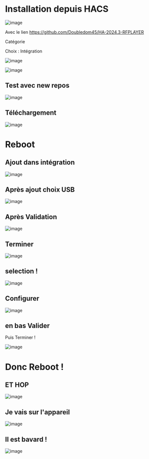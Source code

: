 # Installation depuis HACS
![image](https://github.com/Doubledom45/HA-2024.3-RFPLAYER/assets/97252459/3d8e74d2-a082-4b4c-be07-954da581b881)



Avec le lien https://github.com/Doubledom45/HA-2024.3-RFPLAYER

Catégorie 

Choix :
Intégration

![image](https://github.com/Doubledom45/HA-2024.3-RFPLAYER/assets/97252459/005e2d82-dbfc-4f72-a347-6ded885e8eaa)

![image](https://github.com/Doubledom45/HA-2024.3-RFPLAYER/assets/97252459/edb5a6a6-1ff4-44d1-8b51-a9e73e7d1d13)


## Test avec new repos

![image](https://github.com/Doubledom45/HA-2024.3-RFPLAYER/assets/97252459/8e09181d-be73-4bea-9a67-6e1daa94d972)

## Téléchargement

![image](https://github.com/Doubledom45/HA-2024.3-RFPLAYER/assets/97252459/765188fc-54a6-4238-a2cf-48c91f73e33e)

# Reboot
## Ajout dans intégration

![image](https://github.com/Doubledom45/HA-2024.3-RFPLAYER/assets/97252459/3c257c41-05e5-467c-a895-1432eb23558b)

## Après ajout choix USB

![image](https://github.com/Doubledom45/HA-2024.3-RFPLAYER/assets/97252459/c7294b64-1d7f-4a5d-a944-fe8ca19f995b)

## Après Validation

![image](https://github.com/Doubledom45/HA-2024.3-RFPLAYER/assets/97252459/a86acb12-ddb8-4aec-a29f-a6507a90b337)

## Terminer

![image](https://github.com/Doubledom45/HA-2024.3-RFPLAYER/assets/97252459/99256e13-db0c-4929-a07c-d98165db57b6)

## selection !

![image](https://github.com/Doubledom45/HA-2024.3-RFPLAYER/assets/97252459/87641edd-caa1-4d1c-a5f9-1844885be85f)

## Configurer

![image](https://github.com/Doubledom45/HA-2024.3-RFPLAYER/assets/97252459/c81d167a-adbc-45c7-bd5f-4e40501cb167)

## en bas Valider
Puis Terminer !

![image](https://github.com/Doubledom45/HA-2024.3-RFPLAYER/assets/97252459/02ceaae4-b869-41b3-b3d7-bcd98cc1abaa)

# Donc Reboot !
## ET HOP

![image](https://github.com/Doubledom45/HA-2024.3-RFPLAYER/assets/97252459/f612f9ab-9cdb-448c-a921-b764b2d1e379)

## Je vais sur l'appareil

![image](https://github.com/Doubledom45/HA-2024.3-RFPLAYER/assets/97252459/c076e0fe-b20c-4b05-8505-dad6a9f66171)

## Il est bavard !

![image](https://github.com/Doubledom45/HA-2024.3-RFPLAYER/assets/97252459/02851539-79bf-44dd-96ad-d06cb167cb23)
